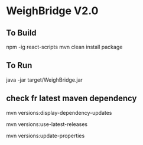 WeighBridge V2.0
================

## To Build 
npm -ig react-scripts 
mvn clean install package

## To Run
java -jar target/WeighBridge.jar

## check fr latest maven dependency 
mvn versions:display-dependency-updates
 
mvn versions:use-latest-releases

mvn versions:update-properties
